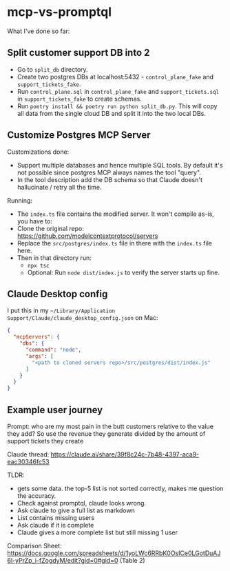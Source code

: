 # mcp-vs-promptql

What I've done so far:

## Split customer support DB into 2

- Go to `split_db` directory.
- Create two postgres DBs at localhost:5432 - `control_plane_fake` and `support_tickets_fake`.
- Run `control_plane.sql` in `control_plane_fake` and `support_tickets.sql` in `support_tickets_fake` to create schemas.
- Run `poetry install && poetry run python split_db.py`. This will copy all data from the single cloud DB and split it into the two local DBs.
  
## Customize Postgres MCP Server

Customizations done:
- Support multiple databases and hence multiple SQL tools. By default it's not possible since postgres MCP always names the tool "query".
- In the tool description add the DB schema so that Claude doesn't hallucinate / retry all the time.
  
Running:
- The `index.ts` file contains the modified server. It won't compile as-is, you have to:
- Clone the original repo: https://github.com/modelcontextprotocol/servers
- Replace the `src/postgres/index.ts` file in there with the `index.ts` file here.
- Then in that directory run:
    - `npx tsc`
    - Optional: Run `node dist/index.js` to verify the server starts up fine.

## Claude Desktop config

I put this in my `~/Library/Application Support/Claude/claude_desktop_config.json` on Mac:

```json
{
  "mcpServers": {
    "dbs": {
      "command": "node",
      "args": [
        "<path to cloned servers repo>/src/postgres/dist/index.js"
      ]
    }
  }
}
```

## Example user journey

Prompt: who are my most pain in the butt customers relative to the value they add? So use the revenue they generate divided by the amount of support tickets they create

Claude thread: https://claude.ai/share/39f8c24c-7b48-4397-aca9-eac30346fc53

TLDR:
- gets some data. the top-5 list is not sorted correctly, makes me question the accuracy.
- Check against promptql, claude looks wrong.
- Ask claude to give a full list as markdown
- List contains missing users
- Ask claude if it is complete
- Claude gives a more complete list but still missing 1 user

Comparison Sheet: https://docs.google.com/spreadsheets/d/1yoLWc6RRbK0OsICe0LGotDuAJ6l-yPrZp_i-fZogdyM/edit?gid=0#gid=0 (Table 2)

